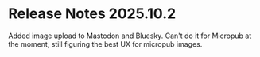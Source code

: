 # Release Notes 2025.10.2

Added image upload to Mastodon and Bluesky. Can't do it for Micropub at the moment, still figuring the best UX for micropub images.
